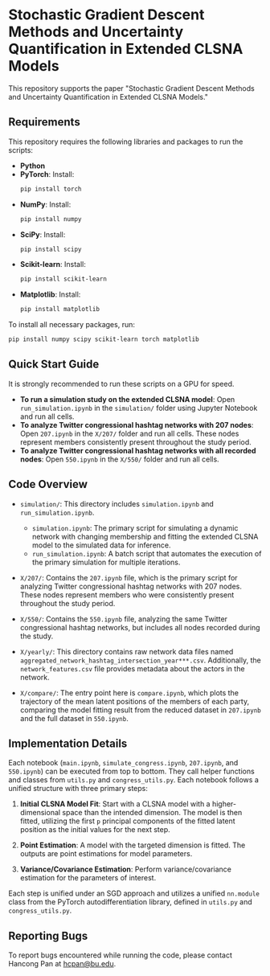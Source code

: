 # Stochastic Gradient Descent Methods and Uncertainty Quantification in Extended CLSNA Models

This repository supports the paper "Stochastic Gradient Descent Methods and Uncertainty Quantification in Extended CLSNA Models."

## Requirements

This repository requires the following libraries and packages to run the scripts:

- **Python**
- **PyTorch**: Install:
  ```bash
  pip install torch
  ```
- **NumPy**: Install:
  ```bash
  pip install numpy
  ```
- **SciPy**: Install:
  ```bash
  pip install scipy
  ```
- **Scikit-learn**: Install:
  ```bash
  pip install scikit-learn
  ```
- **Matplotlib**: Install:
  ```bash
  pip install matplotlib
  ```

To install all necessary packages, run:
```bash
pip install numpy scipy scikit-learn torch matplotlib
```

## Quick Start Guide

It is strongly recommended to run these scripts on a GPU for speed.

- **To run a simulation study on the extended CLSNA model**: Open `run_simulation.ipynb` in the `simulation/` folder using Jupyter Notebook and run all cells.
- **To analyze Twitter congressional hashtag networks with 207 nodes**: Open `207.ipynb` in the `X/207/` folder and run all cells. These nodes represent members consistently present throughout the study period.
- **To analyze Twitter congressional hashtag networks with all recorded nodes**: Open `550.ipynb` in the `X/550/` folder and run all cells.

## Code Overview

- `simulation/`: This directory includes `simulation.ipynb` and `run_simulation.ipynb`. 
  - `simulation.ipynb`: The primary script for simulating a dynamic network with changing membership and fitting the extended CLSNA model to the simulated data for inference.
  - `run_simulation.ipynb`: A batch script that automates the execution of the primary simulation for multiple iterations.

- `X/207/`: Contains the `207.ipynb` file, which is the primary script for analyzing Twitter congressional hashtag networks with 207 nodes. These nodes represent members who were consistently present throughout the study period.

- `X/550/`: Contains the `550.ipynb` file, analyzing the same Twitter congressional hashtag networks, but includes all nodes recorded during the study.

- `X/yearly/`: This directory contains raw network data files named `aggregated_network_hashtag_intersection_year***.csv`. Additionally, the `network_features.csv` file provides metadata about the actors in the network.

- `X/compare/`: The entry point here is `compare.ipynb`, which plots the trajectory of the mean latent positions of the members of each party, comparing the model fitting result from the reduced dataset in `207.ipynb` and the full dataset in `550.ipynb`.


## Implementation Details

Each notebook (`main.ipynb`, `simulate_congress.ipynb`, `207.ipynb`, and `550.ipynb`) can be executed from top to bottom. They call helper functions and classes from `utils.py` and `congress_utils.py`. Each notebook follows a unified structure with three primary steps:

1. **Initial CLSNA Model Fit**: Start with a CLSNA model with a higher-dimensional space than the intended dimension. The model is then fitted, utilizing the first `p` principal components of the fitted latent position as the initial values for the next step.

2. **Point Estimation**: A model with the targeted dimension is fitted. The outputs are point estimations for model parameters.

3. **Variance/Covariance Estimation**: Perform variance/covariance estimation for the parameters of interest.

Each step is unified under an SGD approach and utilizes a unified `nn.module` class from the PyTorch autodifferentiation library, defined in `utils.py` and `congress_utils.py`.

## Reporting Bugs

To report bugs encountered while running the code, please contact Hancong Pan at hcpan@bu.edu.
